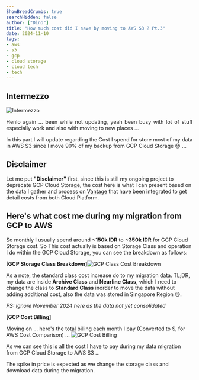 ```yaml
---
ShowBreadCrumbs: true
searchHidden: false
author: ["Dino"]
title: "How much cost did I save by moving to AWS S3 ? Pt.3"
date: 2024-11-10
tags: 
- aws
- s3
- gcp
- cloud storage
- cloud tech
- tech
---
```



## Intermezzo

![Intermezzo](/img/nov-24/moving-data-gcp-to-aws-s3-pt3/mr-krab-money.png)

<p style='text-align: justify;'>
Henlo again ... 
been while not updating, yeah been busy with lot of stuff especially work and also with moving to new places ...

In this part I will update regarding the Cost I spend for store most of my data in AWS S3 since I move 90% of my backup from GCP Cloud Storage :sweat: ...
</p>

## Disclaimer

<p style='text-align: justify;'>

Let me put **"Disclaimer"** first, since this is still my ongoing project to deprecate GCP Cloud Storage, the cost here is what I can present based on the data I gather and process on [Vantage](<https://vantage.sh>) that have been integrated to get detail costs from both Cloud Platform.
</p>

## Here's what cost me during my migration from GCP to AWS

So monthly I usually spend around **~150k IDR** to **~350k IDR** for GCP Cloud Storage cost. So This cost actually is based on Storage Class and operation I do within the GCP Cloud Storage, you can see the breakdown as follows:

**[GCP Storage Class Breakdown]**![GCP Class Cost Breakdown](/img/nov-24/moving-data-gcp-to-aws-s3-pt3/gcp-cloud-storage-cost-class-breakdown.png "GCP Storage Class Breakdown")

As a note, the standard class cost increase do to my migration data. TL;DR, my data are inside **Archive Class** and **Nearline Class**, which I need to change the class to **Standard Class** inorder to move the data without adding additional cost, also the data was stored in Singapore Region :cry:. 

*PS: Ignore November 2024 here as the data not yet consolidated*


**[GCP Cost Billing]**


Moving on ...
here's the total billing each month I pay (Converted to $, for AWS Cost Comparison) ...
![GCP Cost Billing](/img/nov-24/moving-data-gcp-to-aws-s3-pt3/gcp-cloud-storage-cost.png "GCP Cost Billing")

As we can see this is all the cost I have to pay during my data migration from GCP Cloud Storage to AWS S3 ...

The spike in price is expected as we change the storage class and download data during the migration.
